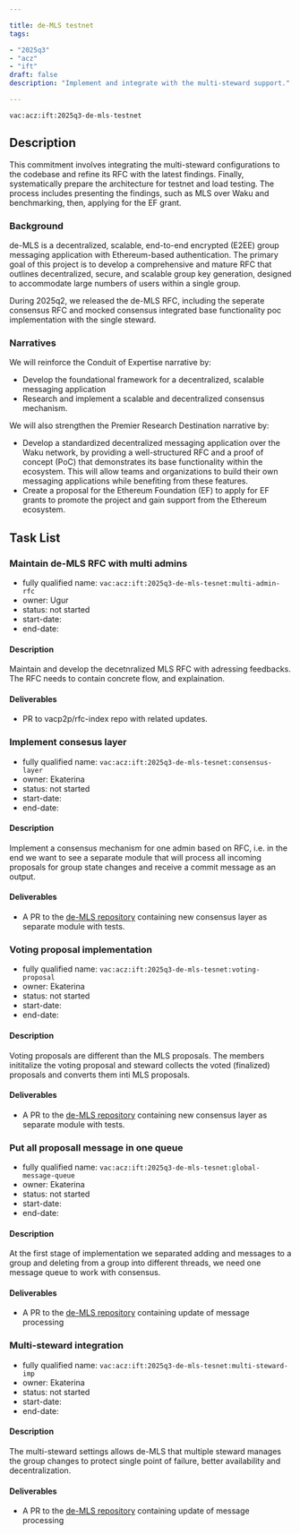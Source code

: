 ```yaml
---

title: de-MLS testnet
tags:

- "2025q3"
- "acz"
- "ift"
draft: false
description: "Implement and integrate with the multi-steward support."

---
```


`vac:acz:ift:2025q3-de-mls-testnet`

## Description

This commitment involves integrating the multi-steward configurations 
to the codebase and refine its RFC with the latest findings. 
Finally, systematically prepare the architecture for testnet and load testing. 
The process includes presenting the findings, such as MLS over Waku and benchmarking, 
then, applying for the EF grant.

### Background

de-MLS is a decentralized, scalable, end-to-end encrypted (E2EE) group messaging application 
with Ethereum-based authentication. 
The primary goal of this project is to develop a comprehensive and mature RFC that outlines decentralized, 
secure, and scalable group key generation, designed to accommodate large numbers of users within a single group.

During 2025q2, we released the de-MLS RFC, including the seperate consensus RFC and 
mocked consensus integrated base functionality poc implementation with the single steward. 

### Narratives

We will reinforce the Conduit of Expertise narrative by:

- Develop the foundational framework for a decentralized, scalable messaging application
- Research and implement a scalable and decentralized consensus mechanism.

We will also strengthen the Premier Research Destination narrative by:

- Develop a standardized decentralized messaging application over the Waku network, 
by providing a well-structured RFC and a proof of concept (PoC) that demonstrates 
its base functionality within the ecosystem. 
This will allow teams and organizations to build their own messaging applications 
while benefiting from these features.
- Create a proposal for the Ethereum Foundation (EF) to apply for EF grants 
to promote the project and gain support from the Ethereum ecosystem.

## Task List

### Maintain de-MLS RFC with multi admins 

* fully qualified name: `vac:acz:ift:2025q3-de-mls-tesnet:multi-admin-rfc`
* owner: Ugur
* status: not started 
* start-date: 
* end-date: 

#### Description

Maintain and develop the decetnralized MLS RFC with adressing feedbacks.
The RFC needs to contain concrete flow, and explaination.   

#### Deliverables

* PR to vacp2p/rfc-index repo with related updates.

### Implement consesus layer

* fully qualified name: `vac:acz:ift:2025q3-de-mls-tesnet:consensus-layer`
* owner: Ekaterina
* status: not started 
* start-date: 
* end-date: 

#### Description

Implement a consensus mechanism for one admin based on RFC, i.e. 
in the end we want to see a separate module 
that will process all incoming proposals for group state changes 
and receive a commit message as an output.

#### Deliverables

* A PR to the [de-MLS repository](https://github.com/vacp2p/de-mls) 
containing new consensus layer as separate module with tests.


### Voting proposal implementation

* fully qualified name: `vac:acz:ift:2025q3-de-mls-tesnet:voting-proposal`
* owner: Ekaterina
* status: not started 
* start-date: 
* end-date: 

#### Description

Voting proposals are different than the MLS proposals. 
The members inititalize the voting proposal and steward collects the 
voted (finalized) proposals and converts them inti MLS proposals. 

#### Deliverables

* A PR to the [de-MLS repository](https://github.com/vacp2p/de-mls) 
containing new consensus layer as separate module with tests.

### Put all proposall message in one queue

* fully qualified name: `vac:acz:ift:2025q3-de-mls-tesnet:global-message-queue`
* owner: Ekaterina
* status: not started
* start-date: 
* end-date: 

#### Description

At the first stage of implementation we separated adding and messages
 to a group and deleting from a group into different threads, 
 we need one message queue to work with consensus.

#### Deliverables

* A PR to the [de-MLS repository](https://github.com/vacp2p/de-mls) 
containing update of message processing 

### Multi-steward integration

* fully qualified name: `vac:acz:ift:2025q3-de-mls-tesnet:multi-steward-imp`
* owner: Ekaterina
* status: not started
* start-date: 
* end-date: 

#### Description

The multi-steward settings allows de-MLS that multiple steward manages the group
changes to protect single point of failure, better availability and decentralization.

#### Deliverables

* A PR to the [de-MLS repository](https://github.com/vacp2p/de-mls) 
containing update of message processing 